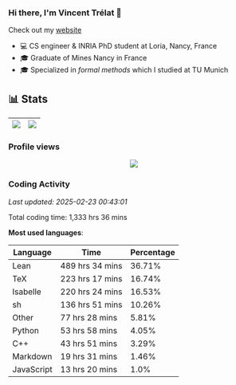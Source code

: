 ### Hi there, I'm Vincent Trélat 👋

Check out my [website](https://vtrelat.github.io)

-   💻 CS engineer & INRIA PhD student at Loria, Nancy, France
-   🎓 Graduate of Mines Nancy in France
-   🎓 Specialized in _formal methods_ which I studied at TU Munich

## 📊 **Stats**

| <img align="center" src="https://readme-stats.clckblog.space/api?username=VTrelat&show_icons=true&include_all_commits=true&theme=tokyonight&hide_border=true" /> | <img align="center" src="https://readme-stats.clckblog.space/api/top-langs/?username=VTrelat&layout=compact&theme=tokyonight&hide_border=true" /> |
| ---------------------------------------------------------------------------------------------------------------------------------------------------------------- | ------------------------------------------------------------------------------------------------------------------------------------------------- |

### Profile views

<p align="center">
 <img src="https://profile-counter.glitch.me/VTrelat/count.svg" />
</p>

<!--automations-->
### Coding Activity
_Last updated: 2025-02-23 00:43:01_

Total coding time: 1,333 hrs 36 mins

**Most used languages**:

| Language | Time | Percentage |
| ------------- | ------------- | ------------- |
| Lean | 489 hrs 34 mins | 36.71% |
| TeX | 223 hrs 17 mins | 16.74% |
| Isabelle | 220 hrs 24 mins | 16.53% |
| sh | 136 hrs 51 mins | 10.26% |
| Other | 77 hrs 28 mins | 5.81% |
| Python | 53 hrs 58 mins | 4.05% |
| C++ | 43 hrs 51 mins | 3.29% |
| Markdown | 19 hrs 31 mins | 1.46% |
| JavaScript | 13 hrs 20 mins | 1.0% |

